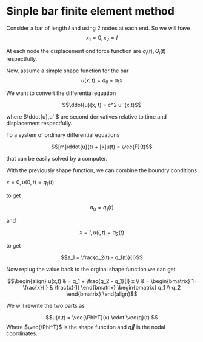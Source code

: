 # Sinple bar finite element method

Consider a bar of length $l$ and using $2$ nodes at each end. So we will have
$$x_1 = 0, x_2 = l$$

At each node the displacement ond force function are $q_i(t), Q_i(t)$ respectfully.

Now, assume a simple shape function for the bar
$$u(x,t) = a_0 + a_1x$$

We want to convert the differential equation

$$\ddot{u}(x, t) = c^2 u''(x,t)$$

where $\ddot{u},u''$ are second derivatives relative to time and displacement respectfully.

To a system of ordinary differential equations

$$[m]\ddot{u}(t) + [k]u(t) = \vec{F}(t)$$

that can be easily solved by a computer.

With the previously shape function, we can combine the boundry conditions

$x=0, u(0,t) = q_1(t)$

to get  

$$a_0 = q_1(t)$$

and

$$ x = l, u(l,t) = q_2(t)$$

to get

$$a_1 = \frac{q_2(t) - q_1(t)}{l}$$

Now replug the value back to the orginal shape function we can get

$$\begin{align}
u(x,t) & = q_1 + \frac{q_2 - q_1}{l} x \\
 & = \begin{bmatrix} 1- \frac{x}{l} & \frac{x}{l} \end{bmatrix} \begin{bmatrix} q_1 \\ q_2 \end{bmatrix}
\end{align}$$

We will rewrite the two parts as

$$u(x,t) = \vec{\Phi^T}(x) \cdot \vec{q}(t) $$
Where $\vec{\Phi^T}$ is the shape function and $\vec{q}$ is the nodal coordinates.
